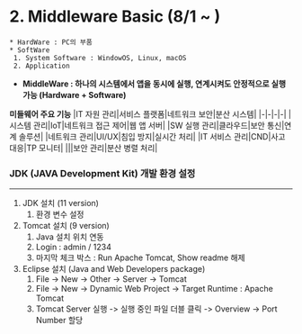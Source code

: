 # 2. Middleware Basic (8/1 ~ )
```
* HardWare : PC의 부품    
* SoftWare
 1. System Software : WindowOS, Linux, macOS
 2. Application
```
* **MiddleWare : 하나의 시스템에서 앱을 동시에 실행, 연계시켜도 안정적으로 실행 가능 (Hardware + Software)**

**미들웨어 주요 기능**
|IT 자원 관리|서비스 플랫폼|네트워크 보안|분산 시스템|
|-|-|-|-|
|시스템 관리|IoT|네트워크 접근 제어|웹 앱 서버|
|SW 실행 관리|클라우드|보안 통신|연계 솔루션|
|네트워크 관리|UI/UX|침입 방지|실시간 처리|
|IT 서비스 관리|CND|사고 대응|TP 모니터|
|||보안 관리|분산 병렬 처리|



### JDK (JAVA Development Kit) 개발 환경 설정
---------------------------------------------

1. JDK 설치 (11 version)
   1. 환경 변수 설정
3. Tomcat 설치 (9 version)
   1. Java 설치 위치 연동
   2. Login : admin / 1234
   3. 마지막 체크 박스 : Run Apache Tomcat, Show readme 해제
5. Eclipse 설치 (Java and Web Developers package)
   1. File -> New -> Other -> Server -> Tomcat
   2. File -> New -> Dynamic Web Project -> Target Runtime : Apache Tomcat
   3. Tomcat Server 실행 -> 실행 중인 파일 더블 클릭 -> Overview -> Port Number 할당
